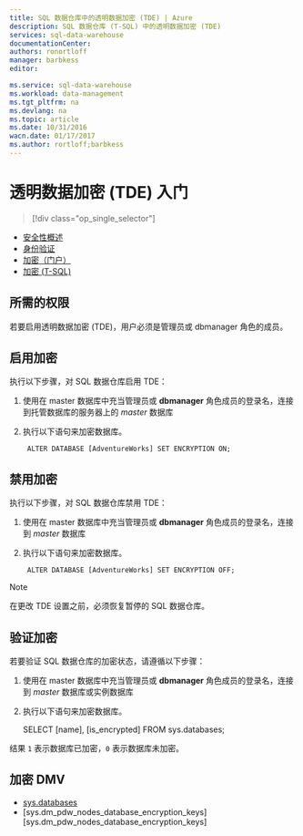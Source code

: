 ```yaml
---
title: SQL 数据仓库中的透明数据加密 (TDE) | Azure
description: SQL 数据仓库 (T-SQL) 中的透明数据加密 (TDE)
services: sql-data-warehouse
documentationCenter: 
authors: ronortloff
manager: barbkess
editor: 

ms.service: sql-data-warehouse
ms.workload: data-management
ms.tgt_pltfrm: na
ms.devlang: na
ms.topic: article
ms.date: 10/31/2016
wacn.date: 01/17/2017
ms.author: rortloff;barbkess
---
```


# 透明数据加密 (TDE) 入门

> [!div class="op_single_selector"]
- [安全性概述](./sql-data-warehouse-overview-manage-security.md)
- [身份验证](./sql-data-warehouse-authentication.md)
- [加密（门户）](./sql-data-warehouse-encryption-tde.md)
- [加密 (T-SQL)](./sql-data-warehouse-encryption-tde-tsql.md)

## 所需的权限
若要启用透明数据加密 (TDE)，用户必须是管理员或 dbmanager 角色的成员。

## 启用加密
执行以下步骤，对 SQL 数据仓库启用 TDE：

1. 使用在 master 数据库中充当管理员或 **dbmanager** 角色成员的登录名，连接到托管数据库的服务器上的 *master* 数据库
2. 执行以下语句来加密数据库。

        ALTER DATABASE [AdventureWorks] SET ENCRYPTION ON;

## 禁用加密
执行以下步骤，对 SQL 数据仓库禁用 TDE：

1. 使用在 master 数据库中充当管理员或 **dbmanager** 角色成员的登录名，连接到 *master* 数据库
2. 执行以下语句来加密数据库。

        ALTER DATABASE [AdventureWorks] SET ENCRYPTION OFF;

> [!NOTE]
> 在更改 TDE 设置之前，必须恢复暂停的 SQL 数据仓库。

## 验证加密
若要验证 SQL 数据仓库的加密状态，请遵循以下步骤：

1. 使用在 master 数据库中充当管理员或 **dbmanager** 角色成员的登录名，连接到 *master* 数据库或实例数据库
2. 执行以下语句来加密数据库。

    SELECT
        [name],
        [is_encrypted]
    FROM
        sys.databases;

结果 ```1``` 表示数据库已加密，```0``` 表示数据库未加密。

## 加密 DMV
* [sys.databases][sys.databases]
* [sys.dm\_pdw\_nodes\_database\_encryption\_keys][sys.dm_pdw_nodes_database_encryption_keys]

<!--Anchors-->

[Transparent Data Encryption (TDE)]: https://msdn.microsoft.com/zh-cn/library/bb934049.aspx
[sys.databases]: http://msdn.microsoft.com/zh-cn/library/ms178534.aspx
[sys.dm\_pdw\_nodes\_database\_encryption\_keys]: https://msdn.microsoft.com/zh-cn/library/mt203922.aspx

<!--Image references-->

<!--Link references-->

<!---HONumber=Mooncake_Quality_Review_0117_2017-->